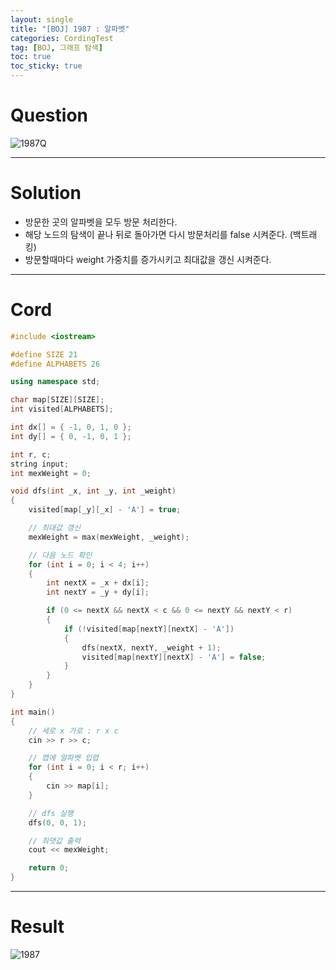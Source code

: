 ```yaml
---
layout: single
title: "[BOJ] 1987 : 알파벳"
categories: CordingTest
tag: [BOJ, 그래프 탐색]
toc: true
toc_sticky: true
---
```


# Question
![1987Q](https://user-images.githubusercontent.com/97664446/178150648-5ed52051-8e14-4da0-9e8e-0da66fc4c710.PNG)


***

# Solution
- 방문한 곳의 알파벳을 모두 방문 처리한다.
- 해당 노드의 탐색이 끝나 뒤로 돌아가면 다시 방문처리를 false 시켜준다. (백트래킹)
- 방문할때마다 weight 가중치를 증가시키고 최대값을 갱신 시켜준다.  

***

# Cord
```c++
#include <iostream>

#define SIZE 21
#define ALPHABETS 26

using namespace std;

char map[SIZE][SIZE];
int visited[ALPHABETS];

int dx[] = { -1, 0, 1, 0 };
int dy[] = { 0, -1, 0, 1 };

int r, c;
string input;
int mexWeight = 0;

void dfs(int _x, int _y, int _weight)
{
	visited[map[_y][_x] - 'A'] = true;

	// 최대값 갱신
	mexWeight = max(mexWeight, _weight);

	// 다음 노드 확인
	for (int i = 0; i < 4; i++)
	{
		int nextX = _x + dx[i];
		int nextY = _y + dy[i];

		if (0 <= nextX && nextX < c && 0 <= nextY && nextY < r)
		{
			if (!visited[map[nextY][nextX] - 'A'])
			{
				dfs(nextX, nextY, _weight + 1);
				visited[map[nextY][nextX] - 'A'] = false;
			}
		}
	}
}

int main()
{
	// 세로 x 가로 : r x c
	cin >> r >> c;

	// 맵에 알파벳 입렵
	for (int i = 0; i < r; i++)
	{
		cin >> map[i];
	}

	// dfs 실행
	dfs(0, 0, 1);

	// 최댓값 출력
	cout << mexWeight;

	return 0;
}

```

***

# Result
![1987](https://user-images.githubusercontent.com/97664446/178150645-9d3465e4-a673-4d5b-bf91-ade096fa8ae9.PNG)